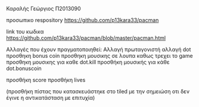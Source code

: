 
Καραλής Γεώργιος
Π2013090

προσωπικο respository  https://github.com/p13kara33/pacman

link του κωδικα https://github.com/p13kara33/pacman/blob/master/pacman.html

Αλλαγές που έχουν πραγματοποιηθεί:
Αλλαγή πρωταγονιστή
αλλαγή dot
προσθηκη bonus coin
προσθηκη μουσικης σε λουπα καθως τρεχει το game 
προσθηκη μουσικης  για καθε dot.kill
προσθήκη μουσικής για κάθε dot.bonuscoin

προσθήκη score 
προσθήκη lives 

(προσθήκη πίστας που κατασκευάστηκε στο tiled με την σημειώση οτι δεν έγινε η αντικατάσταση με επιτυχία) 
